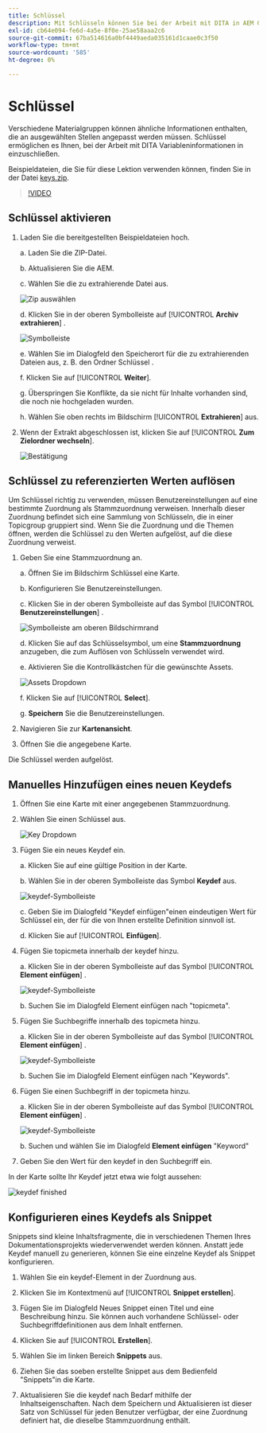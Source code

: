 ```yaml
---
title: Schlüssel
description: Mit Schlüsseln können Sie bei der Arbeit mit DITA in AEM Guides Variableninformationen einschließen.
exl-id: cb64e094-fe6d-4a5e-8f0e-25ae58aaa2c6
source-git-commit: 67ba514616a0bf4449aeda035161d1caae0c3f50
workflow-type: tm+mt
source-wordcount: '585'
ht-degree: 0%

---
```


# Schlüssel

Verschiedene Materialgruppen können ähnliche Informationen enthalten, die an ausgewählten Stellen angepasst werden müssen. Schlüssel ermöglichen es Ihnen, bei der Arbeit mit DITA Variableninformationen in einzuschließen.

Beispieldateien, die Sie für diese Lektion verwenden können, finden Sie in der Datei [keys.zip](assets/keys.zip).

>[!VIDEO](https://video.tv.adobe.com/v/342756?quality=12&learn=on)

## Schlüssel aktivieren

1. Laden Sie die bereitgestellten Beispieldateien hoch.

   a. Laden Sie die ZIP-Datei.

   b. Aktualisieren Sie die AEM.

   c. Wählen Sie die zu extrahierende Datei aus.

   ![Zip auswählen](images/lesson-9/select-zip.png)

   d. Klicken Sie in der oberen Symbolleiste auf [!UICONTROL **Archiv extrahieren**] .

   ![Symbolleiste](images/lesson-9/extract-archive.png)

   e. Wählen Sie im Dialogfeld den Speicherort für die zu extrahierenden Dateien aus, z. B. den Ordner Schlüssel .

   f. Klicken Sie auf [!UICONTROL **Weiter**].

   g. Überspringen Sie Konflikte, da sie nicht für Inhalte vorhanden sind, die noch nie hochgeladen wurden.

   h. Wählen Sie oben rechts im Bildschirm [!UICONTROL **Extrahieren**] aus.

1. Wenn der Extrakt abgeschlossen ist, klicken Sie auf [!UICONTROL **Zum Zielordner wechseln**].

   ![Bestätigung](images/lesson-9/go-to-target.png)

## Schlüssel zu referenzierten Werten auflösen

Um Schlüssel richtig zu verwenden, müssen Benutzereinstellungen auf eine bestimmte Zuordnung als Stammzuordnung verweisen. Innerhalb dieser Zuordnung befindet sich eine Sammlung von Schlüsseln, die in einer Topicgroup gruppiert sind. Wenn Sie die Zuordnung und die Themen öffnen, werden die Schlüssel zu den Werten aufgelöst, auf die diese Zuordnung verweist.

1. Geben Sie eine Stammzuordnung an.

   a. Öffnen Sie im Bildschirm Schlüssel eine Karte.

   b. Konfigurieren Sie Benutzereinstellungen.

   c. Klicken Sie in der oberen Symbolleiste auf das Symbol [!UICONTROL **Benutzereinstellungen**] .

   ![Symbolleiste am oberen Bildschirmrand](images/lesson-9/author-view.png)

   d. Klicken Sie auf das Schlüsselsymbol, um eine **Stammzuordnung** anzugeben, die zum Auflösen von Schlüsseln verwendet wird.

   e. Aktivieren Sie die Kontrollkästchen für die gewünschte Assets.

   ![Assets Dropdown](images/lesson-9/select-assets.png)

   f. Klicken Sie auf [!UICONTROL **Select**].

   g. **Speichern** Sie die Benutzereinstellungen.

1. Navigieren Sie zur **Kartenansicht**.

1. Öffnen Sie die angegebene Karte.

Die Schlüssel werden aufgelöst.

## Manuelles Hinzufügen eines neuen Keydefs

1. Öffnen Sie eine Karte mit einer angegebenen Stammzuordnung.

1. Wählen Sie einen Schlüssel aus.

   ![Key Dropdown](images/lesson-9/hybrid-key.png)

1. Fügen Sie ein neues Keydef ein.

   a. Klicken Sie auf eine gültige Position in der Karte.

   b. Wählen Sie in der oberen Symbolleiste das Symbol **Keydef** aus.

   ![keydef-Symbolleiste](images/lesson-9/key-icon.png)

   c. Geben Sie im Dialogfeld &quot;Keydef einfügen&quot;einen eindeutigen Wert für Schlüssel ein, der für die von Ihnen erstellte Definition sinnvoll ist.

   d. Klicken Sie auf [!UICONTROL **Einfügen**].

1. Fügen Sie topicmeta innerhalb der keydef hinzu.

   a. Klicken Sie in der oberen Symbolleiste auf das Symbol [!UICONTROL **Element einfügen**] .

   ![keydef-Symbolleiste](images/lesson-9/add-icon.png)

   b. Suchen Sie im Dialogfeld Element einfügen nach &quot;topicmeta&quot;.

1. Fügen Sie Suchbegriffe innerhalb des topicmeta hinzu.

   a. Klicken Sie in der oberen Symbolleiste auf das Symbol [!UICONTROL **Element einfügen**] .

   ![keydef-Symbolleiste](images/lesson-9/add-icon.png)

   b. Suchen Sie im Dialogfeld Element einfügen nach &quot;Keywords&quot;.

1. Fügen Sie einen Suchbegriff in der topicmeta hinzu.

   a. Klicken Sie in der oberen Symbolleiste auf das Symbol [!UICONTROL **Element einfügen**] .

   ![keydef-Symbolleiste](images/lesson-9/add-icon.png)

   b. Suchen und wählen Sie im Dialogfeld **Element einfügen** &quot;Keyword&quot;

1. Geben Sie den Wert für den keydef in den Suchbegriff ein.

In der Karte sollte Ihr Keydef jetzt etwa wie folgt aussehen:

![keydef finished](images/lesson-9/keydef.png)

## Konfigurieren eines Keydefs als Snippet

Snippets sind kleine Inhaltsfragmente, die in verschiedenen Themen Ihres Dokumentationsprojekts wiederverwendet werden können. Anstatt jede Keydef manuell zu generieren, können Sie eine einzelne Keydef als Snippet konfigurieren.

1. Wählen Sie ein keydef-Element in der Zuordnung aus.

1. Klicken Sie im Kontextmenü auf [!UICONTROL **Snippet erstellen**].

1. Fügen Sie im Dialogfeld Neues Snippet einen Titel und eine Beschreibung hinzu.
Sie können auch vorhandene Schlüssel- oder Suchbegriffdefinitionen aus dem Inhalt entfernen.

1. Klicken Sie auf [!UICONTROL **Erstellen**].

1. Wählen Sie im linken Bereich **Snippets** aus.

1. Ziehen Sie das soeben erstellte Snippet aus dem Bedienfeld &quot;Snippets&quot;in die Karte.

1. Aktualisieren Sie die keydef nach Bedarf mithilfe der Inhaltseigenschaften.
Nach dem Speichern und Aktualisieren ist dieser Satz von Schlüssel für jeden Benutzer verfügbar, der eine Zuordnung definiert hat, die dieselbe Stammzuordnung enthält.
